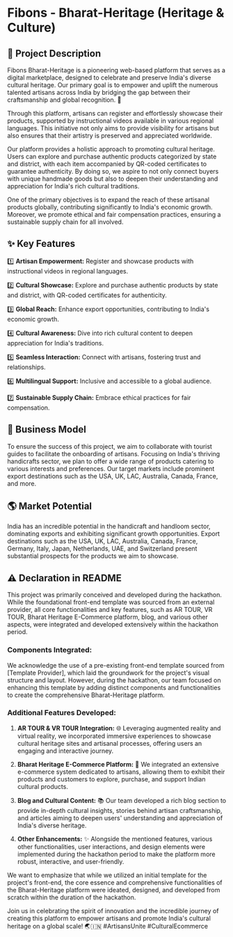 # Fibons - Bharat-Heritage (Heritage & Culture)

## 📝 Project Description

Fibons Bharat-Heritage is a pioneering web-based platform that serves as a digital marketplace, designed to celebrate and preserve India's diverse cultural heritage. Our primary goal is to empower and uplift the numerous talented artisans across India by bridging the gap between their craftsmanship and global recognition. 🎨

Through this platform, artisans can register and effortlessly showcase their products, supported by instructional videos available in various regional languages. This initiative not only aims to provide visibility for artisans but also ensures that their artistry is preserved and appreciated worldwide.

Our platform provides a holistic approach to promoting cultural heritage. Users can explore and purchase authentic products categorized by state and district, with each item accompanied by QR-coded certificates to guarantee authenticity. By doing so, we aspire to not only connect buyers with unique handmade goods but also to deepen their understanding and appreciation for India's rich cultural traditions.

One of the primary objectives is to expand the reach of these artisanal products globally, contributing significantly to India's economic growth. Moreover, we promote ethical and fair compensation practices, ensuring a sustainable supply chain for all involved.

## ✨ Key Features

1️⃣ **Artisan Empowerment:** Register and showcase products with instructional videos in regional languages.

2️⃣ **Cultural Showcase:** Explore and purchase authentic products by state and district, with QR-coded certificates for authenticity.

3️⃣ **Global Reach:** Enhance export opportunities, contributing to India's economic growth.

4️⃣ **Cultural Awareness:** Dive into rich cultural content to deepen appreciation for India's traditions.

5️⃣ **Seamless Interaction:** Connect with artisans, fostering trust and relationships.

6️⃣ **Multilingual Support:** Inclusive and accessible to a global audience.

7️⃣ **Sustainable Supply Chain:** Embrace ethical practices for fair compensation.

## 🚀 Business Model

To ensure the success of this project, we aim to collaborate with tourist guides to facilitate the onboarding of artisans. Focusing on India's thriving handicrafts sector, we plan to offer a wide range of products catering to various interests and preferences. Our target markets include prominent export destinations such as the USA, UK, LAC, Australia, Canada, France, and more.

## 🌎 Market Potential

India has an incredible potential in the handicraft and handloom sector, dominating exports and exhibiting significant growth opportunities. Export destinations such as the USA, UK, LAC, Australia, Canada, France, Germany, Italy, Japan, Netherlands, UAE, and Switzerland present substantial prospects for the products we aim to showcase.

## ⚠️ Declaration in README

This project was primarily conceived and developed during the hackathon. While the foundational front-end template was sourced from an external provider, all core functionalities and key features, such as AR TOUR, VR TOUR, Bharat Heritage E-Commerce platform, blog, and various other aspects, were integrated and developed extensively within the hackathon period.

### Components Integrated:

We acknowledge the use of a pre-existing front-end template sourced from [Template Provider], which laid the groundwork for the project's visual structure and layout. However, during the hackathon, our team focused on enhancing this template by adding distinct components and functionalities to create the comprehensive Bharat-Heritage platform.

### Additional Features Developed:

1. **AR TOUR & VR TOUR Integration:** 🌐 Leveraging augmented reality and virtual reality, we incorporated immersive experiences to showcase cultural heritage sites and artisanal processes, offering users an engaging and interactive journey.
   
2. **Bharat Heritage E-Commerce Platform:** 💼 We integrated an extensive e-commerce system dedicated to artisans, allowing them to exhibit their products and customers to explore, purchase, and support Indian cultural products.
   
3. **Blog and Cultural Content:** 📚 Our team developed a rich blog section to provide in-depth cultural insights, stories behind artisan craftsmanship, and articles aiming to deepen users' understanding and appreciation of India's diverse heritage.

4. **Other Enhancements:** ✨ Alongside the mentioned features, various other functionalities, user interactions, and design elements were implemented during the hackathon period to make the platform more robust, interactive, and user-friendly.

We want to emphasize that while we utilized an initial template for the project's front-end, the core essence and comprehensive functionalities of the Bharat-Heritage platform were ideated, designed, and developed from scratch within the duration of the hackathon.

Join us in celebrating the spirit of innovation and the incredible journey of creating this platform to empower artisans and promote India's cultural heritage on a global scale! 🌏🇮🇳 #ArtisansUnite #CulturalEcommerce
